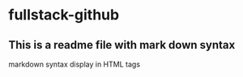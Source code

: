 # fullstack-github
## This is a readme file with mark down syntax
markdown syntax display in HTML tags
